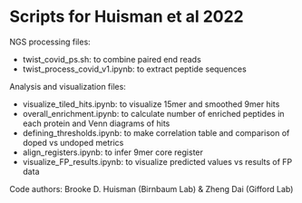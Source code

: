 # Scripts for Huisman et al 2022

NGS processing files:
- twist_covid_ps.sh: to combine paired end reads
- twist_process_covid_v1.ipynb: to extract peptide sequences

Analysis and visualization files:
- visualize_tiled_hits.ipynb: to visualize 15mer and smoothed 9mer hits
- overall_enrichment.ipynb: to calculate number of enriched peptides in each protein and Venn diagrams of hits
- defining_thresholds.ipynb: to make correlation table and comparison of doped vs undoped metrics
- align_registers.ipynb: to infer 9mer core register
- visualize_FP_results.ipynb: to visualize predicted values vs results of FP data 

Code authors: Brooke D. Huisman (Birnbaum Lab) & Zheng Dai (Gifford Lab)
